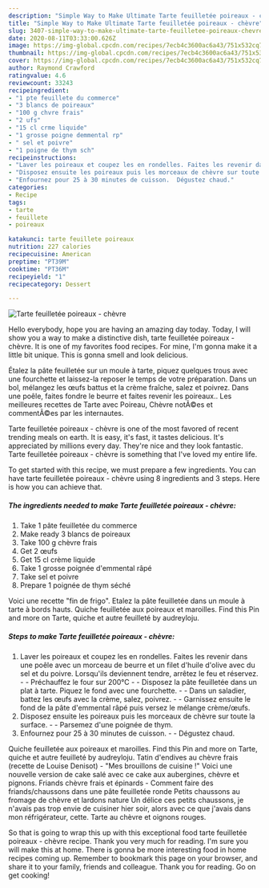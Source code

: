 ```yaml
---
description: "Simple Way to Make Ultimate Tarte feuilletée poireaux - chèvre"
title: "Simple Way to Make Ultimate Tarte feuilletée poireaux - chèvre"
slug: 3407-simple-way-to-make-ultimate-tarte-feuilletee-poireaux-chevre
date: 2020-08-11T03:33:00.626Z
image: https://img-global.cpcdn.com/recipes/7ecb4c3600ac6a43/751x532cq70/tarte-feuilletee-poireaux-chevre-photo-principale-de-la-recette.jpg
thumbnail: https://img-global.cpcdn.com/recipes/7ecb4c3600ac6a43/751x532cq70/tarte-feuilletee-poireaux-chevre-photo-principale-de-la-recette.jpg
cover: https://img-global.cpcdn.com/recipes/7ecb4c3600ac6a43/751x532cq70/tarte-feuilletee-poireaux-chevre-photo-principale-de-la-recette.jpg
author: Raymond Crawford
ratingvalue: 4.6
reviewcount: 33243
recipeingredient:
- "1 pte feuillete du commerce"
- "3 blancs de poireaux"
- "100 g chvre frais"
- "2 ufs"
- "15 cl crme liquide"
- "1 grosse poigne demmental rp"
- " sel et poivre"
- "1 poigne de thym sch"
recipeinstructions:
- "Laver les poireaux et coupez les en rondelles. Faites les revenir dans une poêle avec un morceau de beurre et un filet d&#39;huile d&#39;olive avec du sel et du poivre. Lorsqu&#39;ils deviennent tendre, arrêtez le feu et réservez.  Préchauffez le four sur 200°C  Disposez la pâte feuilletée dans un plat à tarte. Piquez le fond avec une fourchette.  Dans un saladier, battez les œufs avec la crème, salez, poivrez.  Garnissez ensuite le fond de la pâte d&#39;emmental râpé puis versez le mélange crème/œufs."
- "Disposez ensuite les poireaux puis les morceaux de chèvre sur toute la surface.  Parsemez d&#39;une poignée de thym."
- "Enfournez pour 25 à 30 minutes de cuisson.  Dégustez chaud."
categories:
- Recipe
tags:
- tarte
- feuillete
- poireaux

katakunci: tarte feuillete poireaux 
nutrition: 227 calories
recipecuisine: American
preptime: "PT39M"
cooktime: "PT36M"
recipeyield: "1"
recipecategory: Dessert

---
```



![Tarte feuilletée poireaux - chèvre](https://img-global.cpcdn.com/recipes/7ecb4c3600ac6a43/751x532cq70/tarte-feuilletee-poireaux-chevre-photo-principale-de-la-recette.jpg)

Hello everybody, hope you are having an amazing day today. Today, I will show you a way to make a distinctive dish, tarte feuilletée poireaux - chèvre. It is one of my favorites food recipes. For mine, I'm gonna make it a little bit unique. This is gonna smell and look delicious.

Étalez la pâte feuilletée sur un moule à tarte, piquez quelques trous avec une fourchette et laissez-la reposer le temps de votre préparation. Dans un bol, mélangez les œufs battus et la crème fraîche, salez et poivrez. Dans une poêle, faites fondre le beurre et faites revenir les poireaux.. Les meilleures recettes de Tarte avec Poireau, Chèvre notÃ©es et commentÃ©es par les internautes.

Tarte feuilletée poireaux - chèvre is one of the most favored of recent trending meals on earth. It is easy, it's fast, it tastes delicious. It's appreciated by millions every day. They're nice and they look fantastic. Tarte feuilletée poireaux - chèvre is something that I've loved my entire life.


To get started with this recipe, we must prepare a few ingredients. You can have tarte feuilletée poireaux - chèvre using 8 ingredients and 3 steps. Here is how you can achieve that.

<!--inarticleads1-->

##### The ingredients needed to make Tarte feuilletée poireaux - chèvre:

1. Take 1 pâte feuilletée du commerce
1. Make ready 3 blancs de poireaux
1. Take 100 g chèvre frais
1. Get 2 œufs
1. Get 15 cl crème liquide
1. Take 1 grosse poignée d&#39;emmental râpé
1. Take  sel et poivre
1. Prepare 1 poignée de thym séché


Voici une recette &#34;fin de frigo&#34;. Etalez la pâte feuilletée dans un moule à tarte à bords hauts. Quiche feuilletée aux poireaux et maroilles. Find this Pin and more on Tarte, quiche et autre feuilleté by audreyloju. 

<!--inarticleads2-->

##### Steps to make Tarte feuilletée poireaux - chèvre:

1. Laver les poireaux et coupez les en rondelles. Faites les revenir dans une poêle avec un morceau de beurre et un filet d&#39;huile d&#39;olive avec du sel et du poivre. Lorsqu&#39;ils deviennent tendre, arrêtez le feu et réservez. -  - Préchauffez le four sur 200°C -  - Disposez la pâte feuilletée dans un plat à tarte. Piquez le fond avec une fourchette. -  - Dans un saladier, battez les œufs avec la crème, salez, poivrez. -  - Garnissez ensuite le fond de la pâte d&#39;emmental râpé puis versez le mélange crème/œufs.
1. Disposez ensuite les poireaux puis les morceaux de chèvre sur toute la surface. -  - Parsemez d&#39;une poignée de thym.
1. Enfournez pour 25 à 30 minutes de cuisson. -  - Dégustez chaud.


Quiche feuilletée aux poireaux et maroilles. Find this Pin and more on Tarte, quiche et autre feuilleté by audreyloju. Tatin d&#39;endives au chèvre frais (recette de Louise Denisot) - &#34;Mes brouillons de cuisine !&#34; Voici une nouvelle version de cake salé avec ce cake aux aubergines, chèvre et pignons. Friands chèvre frais et épinards - Comment faire des friands/chaussons dans une pâte feuilletée ronde Petits chaussons au fromage de chèvre et lardons nature Un délice ces petits chaussons, je n&#39;avais pas trop envie de cuisiner hier soir, alors avec ce que j&#39;avais dans mon réfrigérateur, cette. Tarte au chèvre et oignons rouges. 

So that is going to wrap this up with this exceptional food tarte feuilletée poireaux - chèvre recipe. Thank you very much for reading. I'm sure you will make this at home. There is gonna be more interesting food in home recipes coming up. Remember to bookmark this page on your browser, and share it to your family, friends and colleague. Thank you for reading. Go on get cooking!
